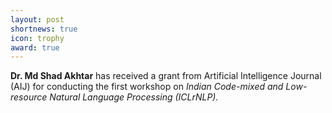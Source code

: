 ```yaml
---
layout: post
shortnews: true
icon: trophy
award: true
---
```


<b>Dr. Md Shad Akhtar</b> has received a grant from Artificial Intelligence Journal (AIJ) for conducting the first workshop on <i>Indian Code-mixed and Low-resource Natural Language Processing (ICLrNLP).</i>